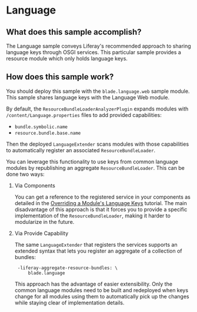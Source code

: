 # Language

## What does this sample accomplish?

The Language sample conveys Liferay's recommended approach to sharing
language keys through OSGI services. This particular sample provides a resource
module which only holds language keys.

## How does this sample work?

You should deploy this sample with the `blade.language.web` sample module. This
sample shares language keys with the Language Web module.

By default, the `ResourceBundleLoaderAnalyzerPlugin` expands modules with
`/content/Language.properties` files to add provided capabilities:

- `bundle.symbolic.name`
- `resource.bundle.base.name`

Then the deployed `LanguageExtender` scans modules with those capabilities to
automatically register an associated `ResourceBundleLoader`.

You can leverage this functionality to use keys from common language modules by
republishing an aggregate `ResourceBundleLoader`. This can be done two ways:

1. Via Components

    You can get a reference to the registered service in your components as
    detailed in the
		[Overriding a Module's Language Keys](https://dev.liferay.com/develop/tutorials/-/knowledge_base/7-0/overriding-a-modules-language-keys)
		tutorial. The main disadvantage of this approach is that it forces you to
		provide a specific implementation of the `ResourceBundleLoader`, making it
		harder to modularize in the future.

2. Via Provide Capability

    The same `LanguageExtender` that registers the services supports an extended
    syntax that lets you register an aggregate of a collection of bundles:

        -liferay-aggregate-resource-bundles: \
            blade.language

    This approach has the advantage of easier extensibility. Only the common
    language modules need to be built and redeployed when keys change for all
    modules using them to automatically pick up the changes while staying clear
    of implementation details.